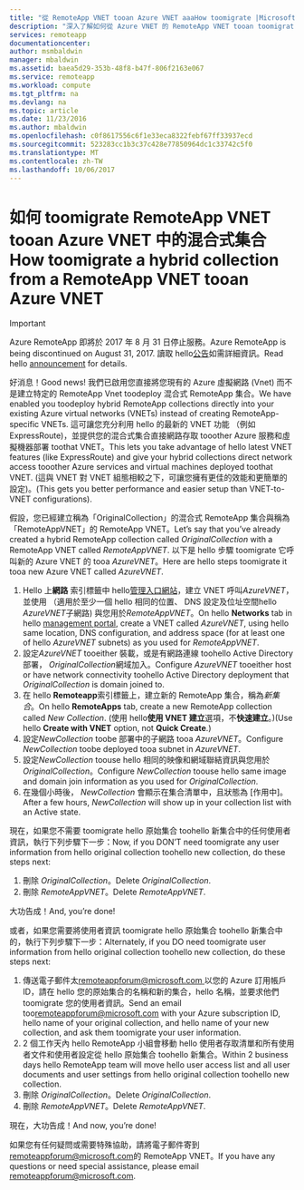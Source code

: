 ```yaml
---
title: "從 RemoteApp VNET tooan Azure VNET aaaHow toomigrate |Microsoft 文件"
description: "深入了解如何從 Azure VNET 的 RemoteApp VNET tooan toomigrate"
services: remoteapp
documentationcenter: 
author: msmbaldwin
manager: mbaldwin
ms.assetid: baea5d29-353b-48f8-b47f-806f2163e067
ms.service: remoteapp
ms.workload: compute
ms.tgt_pltfrm: na
ms.devlang: na
ms.topic: article
ms.date: 11/23/2016
ms.author: mbaldwin
ms.openlocfilehash: c0f8617556c6f1e33eca8322febf67ff33937ecd
ms.sourcegitcommit: 523283cc1b3c37c428e77850964dc1c33742c5f0
ms.translationtype: MT
ms.contentlocale: zh-TW
ms.lasthandoff: 10/06/2017
---
```

# <a name="how-toomigrate-a-hybrid-collection-from-a-remoteapp-vnet-tooan-azure-vnet"></a><span data-ttu-id="c17b5-103">如何 toomigrate RemoteApp VNET tooan Azure VNET 中的混合式集合</span><span class="sxs-lookup"><span data-stu-id="c17b5-103">How toomigrate a hybrid collection from a RemoteApp VNET tooan Azure VNET</span></span>
> [!IMPORTANT]
> <span data-ttu-id="c17b5-104">Azure RemoteApp 即將於 2017 年 8 月 31 日停止服務。</span><span class="sxs-lookup"><span data-stu-id="c17b5-104">Azure RemoteApp is being discontinued on August 31, 2017.</span></span> <span data-ttu-id="c17b5-105">讀取 hello[公告](https://go.microsoft.com/fwlink/?linkid=821148)如需詳細資訊。</span><span class="sxs-lookup"><span data-stu-id="c17b5-105">Read hello [announcement](https://go.microsoft.com/fwlink/?linkid=821148) for details.</span></span>
> 
> 

<span data-ttu-id="c17b5-106">好消息！</span><span class="sxs-lookup"><span data-stu-id="c17b5-106">Good news!</span></span> <span data-ttu-id="c17b5-107">我們已啟用您直接將您現有的 Azure 虛擬網路 (Vnet) 而不是建立特定的 RemoteApp Vnet toodeploy 混合式 RemoteApp 集合。</span><span class="sxs-lookup"><span data-stu-id="c17b5-107">We have enabled you toodeploy hybrid RemoteApp collections directly into your existing Azure virtual networks (VNETs) instead of creating RemoteApp-specific VNETs.</span></span> <span data-ttu-id="c17b5-108">這可讓您充分利用 hello 的最新的 VNET 功能 （例如 ExpressRoute)，並提供您的混合式集合直接網路存取 tooother Azure 服務和虛擬機器部署 toothat VNET。</span><span class="sxs-lookup"><span data-stu-id="c17b5-108">This lets you take advantage of hello latest VNET features (like ExpressRoute) and give your hybrid collections direct network access tooother Azure services and virtual machines deployed toothat VNET.</span></span>  <span data-ttu-id="c17b5-109">(這與 VNET 對 VNET 組態相較之下，可讓您擁有更佳的效能和更簡單的設定)。</span><span class="sxs-lookup"><span data-stu-id="c17b5-109">(This gets you better performance and easier setup than VNET-to-VNET configurations).</span></span>

<span data-ttu-id="c17b5-110">假設，您已經建立稱為「OriginalCollection」的混合式 RemoteApp 集合與稱為「RemoteAppVNET」的 RemoteApp VNET。</span><span class="sxs-lookup"><span data-stu-id="c17b5-110">Let’s say that you’ve already created a hybrid RemoteApp collection called *OriginalCollection* with a RemoteApp VNET called *RemoteAppVNET*.</span></span> <span data-ttu-id="c17b5-111">以下是 hello 步驟 toomigrate 它呼叫新的 Azure VNET 的 tooa *AzureVNET*。</span><span class="sxs-lookup"><span data-stu-id="c17b5-111">Here are hello steps toomigrate it tooa new Azure VNET called *AzureVNET*.</span></span>

1. <span data-ttu-id="c17b5-112">Hello 上**網路** 索引標籤中 hello[管理入口網站](http://manage.windowsazure.com/)，建立 VNET 呼叫*AzureVNET*，並使用 （適用於至少一個 hello 相同的位置、 DNS 設定及位址空間hello *AzureVNET*子網路) 與您用於*RemoteAppVNET*。</span><span class="sxs-lookup"><span data-stu-id="c17b5-112">On hello **Networks** tab in hello [management portal](http://manage.windowsazure.com/), create a VNET called *AzureVNET*, using hello same location, DNS configuration, and address space (for at least one of hello *AzureVNET* subnets) as you used for *RemoteAppVNET*.</span></span>
2. <span data-ttu-id="c17b5-113">設定*AzureVNET* tooeither 裝載，或是有網路連線 toohello Active Directory 部署， *OriginalCollection*網域加入。</span><span class="sxs-lookup"><span data-stu-id="c17b5-113">Configure *AzureVNET* tooeither host or have network connectivity toohello Active Directory deployment that *OriginalCollection* is domain joined to.</span></span>
3. <span data-ttu-id="c17b5-114">在 hello **Remoteapp**索引標籤上，建立新的 RemoteApp 集合，稱為*新集合*。</span><span class="sxs-lookup"><span data-stu-id="c17b5-114">On hello **RemoteApps** tab, create a new RemoteApp collection called *New Collection*.</span></span> <span data-ttu-id="c17b5-115">(使用 hello**使用 VNET 建立**選項，不**快速建立**。)</span><span class="sxs-lookup"><span data-stu-id="c17b5-115">(Use hello **Create with VNET** option, not **Quick Create**.)</span></span>
4. <span data-ttu-id="c17b5-116">設定*NewCollection* toobe 部署中的子網路 tooa *AzureVNET*。</span><span class="sxs-lookup"><span data-stu-id="c17b5-116">Configure *NewCollection* toobe deployed tooa subnet in *AzureVNET*.</span></span>
5. <span data-ttu-id="c17b5-117">設定*NewCollection* toouse hello 相同的映像和網域聯結資訊與您用於*OriginalCollection*。</span><span class="sxs-lookup"><span data-stu-id="c17b5-117">Configure *NewCollection* toouse hello same image and domain join information as you used for *OriginalCollection*.</span></span>
6. <span data-ttu-id="c17b5-118">在幾個小時後， *NewCollection* 會顯示在集合清單中，且狀態為 [作用中]。</span><span class="sxs-lookup"><span data-stu-id="c17b5-118">After a few hours, *NewCollection* will show up in your collection list with an Active state.</span></span>

<span data-ttu-id="c17b5-119">現在，如果您不需要 toomigrate hello 原始集合 toohello 新集合中的任何使用者資訊，執行下列步驟下一步：</span><span class="sxs-lookup"><span data-stu-id="c17b5-119">Now, if you DON’T need toomigrate any user information from hello original collection toohello new collection, do these steps next:</span></span>

1. <span data-ttu-id="c17b5-120">刪除 *OriginalCollection*。</span><span class="sxs-lookup"><span data-stu-id="c17b5-120">Delete *OriginalCollection*.</span></span>
2. <span data-ttu-id="c17b5-121">刪除 *RemoteAppVNET*。</span><span class="sxs-lookup"><span data-stu-id="c17b5-121">Delete *RemoteAppVNET*.</span></span>

<span data-ttu-id="c17b5-122">大功告成！</span><span class="sxs-lookup"><span data-stu-id="c17b5-122">And, you’re done!</span></span>

<span data-ttu-id="c17b5-123">或者，如果您需要將使用者資訊 toomigrate hello 原始集合 toohello 新集合中的，執行下列步驟下一步：</span><span class="sxs-lookup"><span data-stu-id="c17b5-123">Alternately, if you DO need toomigrate user information from hello original collection toohello new collection, do these steps next:</span></span>

1. <span data-ttu-id="c17b5-124">傳送電子郵件太[remoteappforum@microsoft.com ](mailto:remoteappforum@microsoft.com?subject=Azure%20RemoteApp%20user%20information%20migration)以您的 Azure 訂用帳戶 ID，請在 hello 您的原始集合的名稱和新的集合，hello 名稱，並要求他們 toomigrate 您的使用者資訊。</span><span class="sxs-lookup"><span data-stu-id="c17b5-124">Send an email too[remoteappforum@microsoft.com](mailto:remoteappforum@microsoft.com?subject=Azure%20RemoteApp%20user%20information%20migration) with your Azure subscription ID, hello name of your original collection, and hello name of your new collection, and ask them toomigrate your user information.</span></span>
2. <span data-ttu-id="c17b5-125">2 個工作天內 hello RemoteApp 小組會移動 hello 使用者存取清單和所有使用者文件和使用者設定從 hello 原始集合 toohello 新集合。</span><span class="sxs-lookup"><span data-stu-id="c17b5-125">Within 2 business days hello RemoteApp team will move hello user access list and all user documents and user settings from hello original collection toohello new collection.</span></span>
3. <span data-ttu-id="c17b5-126">刪除 *OriginalCollection*。</span><span class="sxs-lookup"><span data-stu-id="c17b5-126">Delete *OriginalCollection*.</span></span>
4. <span data-ttu-id="c17b5-127">刪除 *RemoteAppVNET*。</span><span class="sxs-lookup"><span data-stu-id="c17b5-127">Delete *RemoteAppVNET*.</span></span>

<span data-ttu-id="c17b5-128">現在，大功告成！</span><span class="sxs-lookup"><span data-stu-id="c17b5-128">And now, you’re done!</span></span>

<span data-ttu-id="c17b5-129">如果您有任何疑問或需要特殊協助，請將電子郵件寄到 [remoteappforum@microsoft.com](mailto:remoteappforum@microsoft.com?subject=Azure%20RemoteApp%20VNET%20migration%20help)的 RemoteApp VNET。</span><span class="sxs-lookup"><span data-stu-id="c17b5-129">If you have any questions or need special assistance, please email [remoteappforum@microsoft.com](mailto:remoteappforum@microsoft.com?subject=Azure%20RemoteApp%20VNET%20migration%20help).</span></span>

